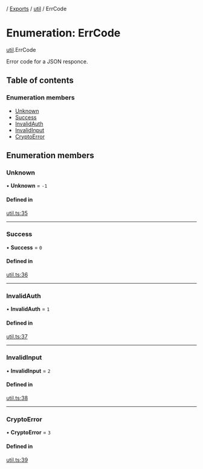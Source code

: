 [](../README.md) / [Exports](../modules.md) / [util](../modules/util.md) / ErrCode

# Enumeration: ErrCode

[util](../modules/util.md).ErrCode

Error code for a JSON responce.

## Table of contents

### Enumeration members

- [Unknown](util.ErrCode.md#unknown)
- [Success](util.ErrCode.md#success)
- [InvalidAuth](util.ErrCode.md#invalidauth)
- [InvalidInput](util.ErrCode.md#invalidinput)
- [CryptoError](util.ErrCode.md#cryptoerror)

## Enumeration members

### Unknown

• **Unknown** = `-1`

#### Defined in

[util.ts:35](https://github.com/ieigen/eigen_service/blob/760a065/src/util.ts#L35)

___

### Success

• **Success** = `0`

#### Defined in

[util.ts:36](https://github.com/ieigen/eigen_service/blob/760a065/src/util.ts#L36)

___

### InvalidAuth

• **InvalidAuth** = `1`

#### Defined in

[util.ts:37](https://github.com/ieigen/eigen_service/blob/760a065/src/util.ts#L37)

___

### InvalidInput

• **InvalidInput** = `2`

#### Defined in

[util.ts:38](https://github.com/ieigen/eigen_service/blob/760a065/src/util.ts#L38)

___

### CryptoError

• **CryptoError** = `3`

#### Defined in

[util.ts:39](https://github.com/ieigen/eigen_service/blob/760a065/src/util.ts#L39)

